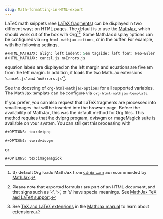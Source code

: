 ```yaml
---
slug: Math-formatting-in-HTML-export
---
```


LaTeX math snippets (see [LaTeX fragments](/docs/org/LaTeX-fragments)) can be displayed in two different ways on HTML pages. The default is to use the [MathJax](/docs/org/http://www.mathjax.org), which should work out of the box with Org[^1][^2]. Some MathJax display options can be configured via `org-html-mathjax-options`, or in the buffer. For example, with the following settings,

```lisp
#+HTML_MATHJAX: align: left indent: 5em tagside: left font: Neo-Euler
#+HTML_MATHJAX: cancel.js noErrors.js
```

equation labels are displayed on the left margin and equations are five em from the left margin. In addition, it loads the two MathJax extensions ‘`cancel.js`’ and ‘`noErrors.js`’[^3].

See the docstring of `org-html-mathjax-options` for all supported variables. The MathJax template can be configure via `org-html-mathjax-template`.

If you prefer, you can also request that LaTeX fragments are processed into small images that will be inserted into the browser page. Before the availability of MathJax, this was the default method for Org files. This method requires that the dvipng program, dvisvgm or ImageMagick suite is available on your system. You can still get this processing with

```lisp
#+OPTIONS: tex:dvipng
```

```lisp
#+OPTIONS: tex:dvisvgm
```

or

```lisp
#+OPTIONS: tex:imagemagick
```

[^1]: By default Org loads MathJax from [cdnjs.com](https://cdnjs.com) as recommended by [MathJax](/docs/org/http://www.mathjax.org).

[^2]: Please note that exported formulas are part of an HTML document, and that signs such as ‘`<`’, ‘`>`’, or ‘`&`’ have special meanings. See [MathJax TeX and LaTeX support](/docs/org/tex-and-latex-in-html-documents).

[^3]: See [TeX and LaTeX extensions](/docs/org/tex-extensions) in the [MathJax manual](/docs/org/http://docs.mathjax.org) to learn about extensions.
